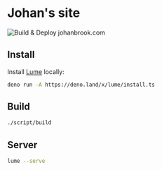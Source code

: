 # Johan's site

![Build & Deploy johanbrook.com](https://github.com/johanbrook/johanbrook.com/workflows/Build%20&%20Deploy%20johanbrook.com/badge.svg)

## Install

Install [Lume](https://lumeland.github.io) locally:

```bash
deno run -A https://deno.land/x/lume/install.ts
```

## Build

```bash
./script/build
```

## Server

```bash
lume --serve
```
